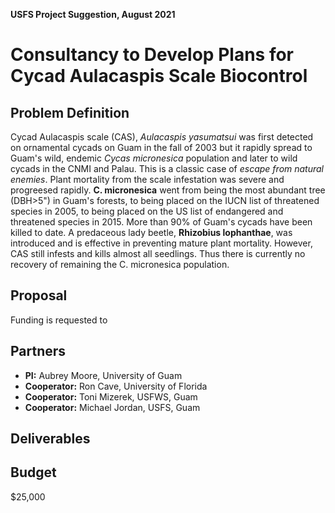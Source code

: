 **USFS Project Suggestion, August 2021**

# Consultancy to Develop Plans for Cycad Aulacaspis Scale Biocontrol

## Problem Definition

Cycad Aulacaspis scale (CAS), *Aulacaspis yasumatsui* was first detected on ornamental cycads on Guam in the fall of 2003 but it rapidly spread to Guam's wild, endemic *Cycas micronesica* population and later to wild cycads in the CNMI and Palau. This is a classic case of *escape from natural enemies*. Plant mortality from the scale infestation was severe and progreesed rapidly. **C. micronesica** went from being the most abundant tree (DBH>5") in Guam's forests, to being placed on the IUCN list of threatened species in 2005, to being placed on the US list of endangered and threatened species in 2015. More than 90% of Guam's cycads have been killed to date. A predaceous lady beetle, **Rhizobius lophanthae**, was introduced and is effective in preventing mature plant mortality. However, CAS still infests and kills almost all seedlings. Thus there is currently no recovery of remaining the C. micronesica population.

## Proposal

Funding is requested to 

## Partners

* **PI:** Aubrey Moore, University of Guam
* **Cooperator:** Ron Cave, University of Florida
* **Cooperator:** Toni Mizerek, USFWS, Guam
* **Cooperator:** Michael Jordan, USFS, Guam

## Deliverables

## Budget

$25,000
